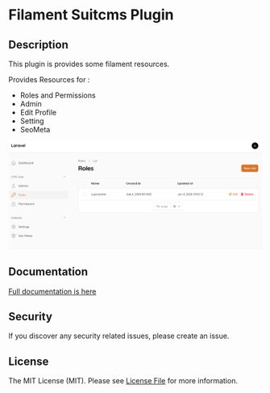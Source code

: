 # Filament Suitcms Plugin

## Description

This plugin is provides some filament resources.

Provides Resources for :

- Roles and Permissions
- Admin
- Edit Profile
- Setting
- SeoMeta

![screenshot](./public/sc.png)

## Documentation

[Full documentation is here](https://filament-suitcms-plugin-docs.vercel.app)

## Security

If you discover any security related issues, please create an issue.

## License

The MIT License (MIT). Please see [License File](LICENSE.md) for more information.
